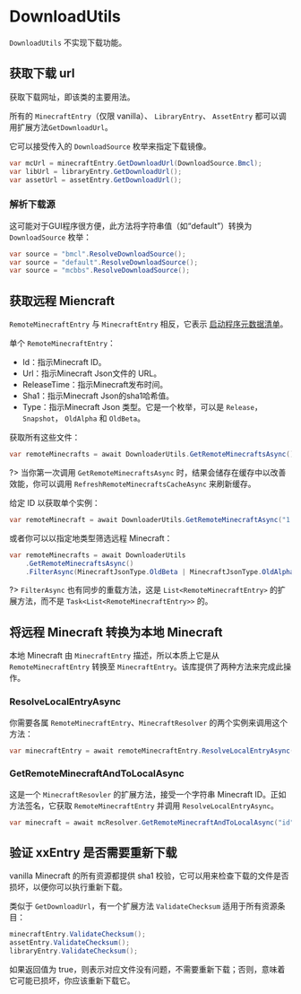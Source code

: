 # DownloadUtils

`DownloadUtils` 不实现下载功能。

## 获取下载 url

获取下载网址，即该类的主要用法。

所有的 `MinecraftEntry`（仅限 vanilla）、 `LibraryEntry`、 `AssetEntry` 都可以调用扩展方法`GetDownloadUrl`。

它可以接受传入的 `DownloadSource` 枚举来指定下载镜像。


```cs
var mcUrl = minecraftEntry.GetDownloadUrl(DownloadSource.Bmcl);
var libUrl = libraryEntry.GetDownloadUrl();
var assetUrl = assetEntry.GetDownloadUrl();
```

### 解析下载源

这可能对于GUI程序很方便，此方法将字符串值（如“default”）转换为 `DownloadSource` 枚举：


```cs
var source = "bmcl".ResolveDownloadSource();
var source = "default".ResolveDownloadSource();
var source = "mcbbs".ResolveDownloadSource();
```

## 获取远程 Miencraft

`RemoteMinecraftEntry` 与 `MinecraftEntry` 相反，它表示 [启动程序元数据清单](http://launchermeta.mojang.com/mc/game/version_manifest_v2.json)。

单个 `RemoteMinecraftEntry`：

- Id：指示Minecraft ID。
- Url：指示Minecraft Json文件的 URL。
- ReleaseTime：指示Minecraft发布时间。
- Sha1：指示Minecraft Json的sha1哈希值。
- Type：指示Minecraft Json 类型。它是一个枚举，可以是 `Release`， `Snapshot`， `OldAlpha` 和 `OldBeta`。

获取所有这些文件：

```cs
var remoteMinecrafts = await DownloaderUtils.GetRemoteMinecraftsAsync();
```

?> 当你第一次调用 `GetRemoteMinecraftsAsync` 时，结果会储存在缓存中以改善效能，你可以调用 `RefreshRemoteMinecraftsCacheAsync` 来刷新缓存。

给定 ID 以获取单个实例：

```cs
var remoteMinecraft = await DownloaderUtils.GetRemoteMinecraftAsync("1.19");
```

或者你可以以指定地类型筛选远程 Minecraft：


```cs
var remoteMinecrafts = await DownloaderUtils
    .GetRemoteMinecraftsAsync()
    .FilterAsync(MinecraftJsonType.OldBeta | MinecraftJsonType.OldAlpha);
```

?> `FilterAsync` 也有同步的重载方法，这是 `List<RemoteMinecraftEntry>` 的扩展方法，而不是 `Task<List<RemoteMinecraftEntry>>` 的。

## 将远程 Minecraft 转换为本地 Minecraft

本地 Minecraft 由 `MinecraftEntry` 描述，所以本质上它是从 `RemoteMinecraftEntry` 转换至 `MinecraftEntry`。该库提供了两种方法来完成此操作。

### ResolveLocalEntryAsync

你需要各属 `RemoteMinecraftEntry`、`MinecraftResolver` 的两个实例来调用这个方法：


```cs
var minecraftEntry = await remoteMinecraftEntry.ResolveLocalEntryAsync(minecraftResolver);
```

### GetRemoteMinecraftAndToLocalAsync

这是一个 `MinecraftResovler` 的扩展方法，接受一个字符串 Minecraft ID。正如方法签名，它获取 `RemoteMinecraftEntry` 并调用 `ResolveLocalEntryAsync`。


```cs
var minecraft = await mcResolver.GetRemoteMinecraftAndToLocalAsync("id");
```

## 验证 xxEntry 是否需要重新下载

vanilla Minecraft 的所有资源都提供 sha1 校验，它可以用来检查下载的文件是否损坏，以便你可以执行重新下载。

类似于 `GetDownloadUrl`，有一个扩展方法 `ValidateChecksum` 适用于所有资源条目：


```cs
minecraftEntry.ValidateChecksum();
assetEntry.ValidateChecksum();
libraryEntry.ValidateChecksum();
```

如果返回值为 true，则表示对应文件没有问题，不需要重新下载；否则，意味着它可能已损坏，你应该重新下载它。